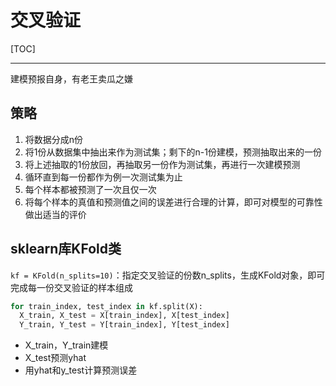 # 交叉验证

[TOC]

------

建模预报自身，有老王卖瓜之嫌

## 策略

1. 将数据分成n份
2. 将1份从数据集中抽出来作为测试集；剩下的n-1份建模，预测抽取出来的一份
3. 将上述抽取的1份放回，再抽取另一份作为测试集，再进行一次建模预测
4. 循环直到每一份都作为例一次测试集为止
5. 每个样本都被预测了一次且仅一次
6. 将每个样本的真值和预测值之间的误差进行合理的计算，即可对模型的可靠性做出适当的评价

## sklearn库KFold类

`kf = KFold(n_splits=10)`：指定交叉验证的份数n_splits，生成KFold对象，即可完成每一份交叉验证的样本组成

```python
for train_index, test_index in kf.split(X):
  X_train, X_test = X[train_index], X[test_index]
  Y_train, Y_test = Y[train_index], Y[test_index]
```

- X_train，Y_train建模
- X_test预测yhat
- 用yhat和y_test计算预测误差